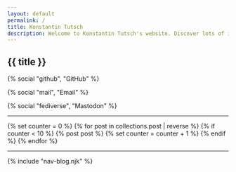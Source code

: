 ```yaml
---
layout: default
permalink: /
title: Konstantin Tutsch
description: Welcome to Konstantin Tutsch's website. Discover lots of information about me, contact options, my photography and my personal blog.
---
```


## {{ title }}

<p class="info">{% social "github", "GitHub" %}</p>
<p class="info">{% social "mail", "Email" %}</p>
<p class="info">{% social "fediverse", "Mastodon" %}</p>

---

{% set counter = 0 %}
{% for post in collections.post | reverse %}
    {% if counter < 10 %}
    {% post post %}
    {% set counter = counter + 1 %}
    {% endif %}
{% endfor %}

---

<p class="info">{% include "nav-blog.njk" %}</p>
